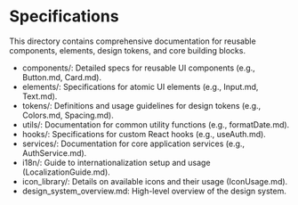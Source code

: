 # Specifications

This directory contains comprehensive documentation for reusable components, elements,
design tokens, and core building blocks.

* components/: Detailed specs for reusable UI components (e.g., Button.md,
  Card.md).
* elements/: Specifications for atomic UI elements (e.g., Input.md, Text.md).
* tokens/: Definitions and usage guidelines for design tokens (e.g.,
  Colors.md, Spacing.md).
* utils/: Documentation for common utility functions (e.g., formatDate.md).
* hooks/: Specifications for custom React hooks (e.g., useAuth.md).
* services/: Documentation for core application services (e.g.,
  AuthService.md).
* i18n/: Guide to internationalization setup and usage
  (LocalizationGuide.md).
* icon\_library/: Details on available icons and their usage (IconUsage.md).
* design\_system\_overview.md: High-level overview of the design system.
